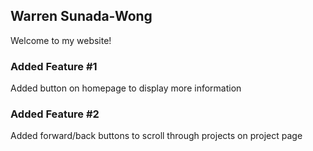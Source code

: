 ## Warren Sunada-Wong

Welcome to my website!

### Added Feature #1

Added button on homepage to display more information

### Added Feature #2

Added forward/back buttons to scroll through projects on project page
